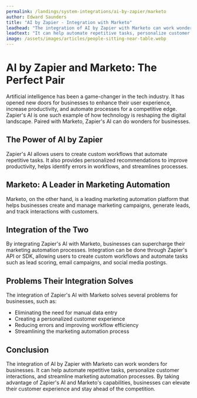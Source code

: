 ```yaml
---
permalink: /landings/system-integrations/ai-by-zapier/marketo
author: Edward Saunders
title: "AI by Zapier - Integration with Marketo"
leadhead: "The integration of AI by Zapier with Marketo can work wonders for businesses"
leadtext: "It can help automate repetitive tasks, personalize customer interactions, and streamline marketing automation processes. By taking advantage of Zapier's AI and Marketo's capabilities, businesses can elevate their customer experience and stay ahead of the competition."
image: /assets/images/articles/people-sitting-near-table.webp
---
```

<div class="arttext">	<h1>AI by Zapier and Marketo: The Perfect Pair</h1>
	<p>Artificial intelligence has been a game-changer in the tech industry. It has opened new doors for businesses to enhance their user experience, increase productivity, and automate processes for a competitive edge. Zapier's AI is one such example of how technology is reshaping the digital landscape. Paired with Marketo, Zapier's AI can do wonders for businesses.</p>
	<h2>The Power of AI by Zapier</h2>
	<p>Zapier's AI allows users to create custom workflows that automate repetitive tasks. It also provides personalized recommendations to improve productivity, helps identify errors in workflows, and streamlines processes.</p>
	<h2>Marketo: A Leader in Marketing Automation</h2>
	<p>Marketo, on the other hand, is a leading marketing automation platform that helps businesses create and manage marketing campaigns, generate leads, and track interactions with customers.</p>
	<h2>Integration of the Two</h2>
	<p>By integrating Zapier's AI with Marketo, businesses can supercharge their marketing automation processes. Integration can be done through Zapier's API or SDK, allowing users to create custom workflows and automate tasks such as lead scoring, email campaigns, and social media postings.</p>
	<h2>Problems Their Integration Solves</h2>
	<p>The integration of Zapier's AI with Marketo solves several problems for businesses, such as:</p>
	<ul>
		<li>Eliminating the need for manual data entry</li>
		<li>Creating a personalized customer experience</li>
		<li>Reducing errors and improving workflow efficiency</li>
		<li>Streamlining the marketing automation process</li>
	</ul>
	<h2>Conclusion</h2>
	<p>The integration of AI by Zapier with Marketo can work wonders for businesses. It can help automate repetitive tasks, personalize customer interactions, and streamline marketing automation processes. By taking advantage of Zapier's AI and Marketo's capabilities, businesses can elevate their customer experience and stay ahead of the competition.</p>
</div>